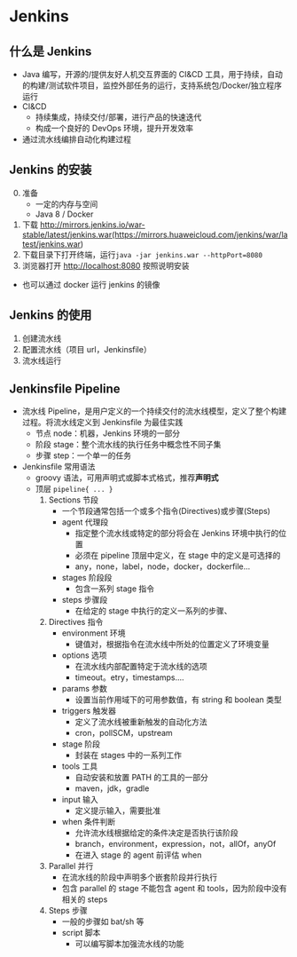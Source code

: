 # Jenkins

## 什么是 Jenkins

- Java 编写，开源的/提供友好人机交互界面的 CI&CD 工具，用于持续，自动的构建/测试软件项目，监控外部任务的运行，支持系统包/Docker/独立程序运行
- CI&CD
  - 持续集成，持续交付/部署，进行产品的快速迭代
  - 构成一个良好的 DevOps 环境，提升开发效率
- 通过流水线编排自动化构建过程

## Jenkins 的安装

0. 准备
   - 一定的内存与空间
   - Java 8 / Docker
1. 下载 <http://mirrors.jenkins.io/war-stable/latest/jenkins.war(https://mirrors.huaweicloud.com/jenkins/war/latest/jenkins.war>)
2. 下载目录下打开终端，运行`java -jar jenkins.war --httpPort=8080`
3. 浏览器打开 <http://localhost:8080> 按照说明安装

- 也可以通过 docker 运行 jenkins 的镜像

## Jenkins 的使用

1. 创建流水线
2. 配置流水线（项目 url，Jenkinsfile）
3. 流水线运行

## Jenkinsfile Pipeline

- 流水线 Pipeline，是用户定义的一个持续交付的流水线模型，定义了整个构建过程。将流水线定义到 Jenkinsfile 为最佳实践
  - 节点 node：机器，Jenkins 环境的一部分
  - 阶段 stage：整个流水线的执行任务中概念性不同子集
  - 步骤 step：一个单一的任务
- Jenkinsfile 常用语法
  - groovy 语法，可用声明式或脚本式格式，推荐**声明式**
  - 顶层 `pipeline{ ... }`
    1. Sections 节段
       - 一个节段通常包括一个或多个指令(Directives)或步骤(Steps)
       - agent 代理段
         - 指定整个流水线或特定的部分将会在 Jenkins 环境中执行的位置
         - 必须在 pipeline 顶层中定义，在 stage 中的定义是可选择的
         - any，none，label，node，docker，dockerfile...
       - stages 阶段段
         - 包含一系列 stage 指令
       - steps 步骤段
         - 在给定的 stage 中执行的定义一系列的步骤、
    2. Directives 指令
       - environment 环境
         - 键值对，根据指令在流水线中所处的位置定义了环境变量
       - options 选项
         - 在流水线内部配置特定于流水线的选项
         - timeout。etry，timestamps....
       - params 参数
         - 设置当前作用域下的可用参数值，有 string 和 boolean 类型
       - triggers 触发器
         - 定义了流水线被重新触发的自动化方法
         - cron，pollSCM，upstream
       - stage 阶段
         - 封装在 stages 中的一系列工作
       - tools 工具
         - 自动安装和放置 PATH 的工具的一部分
         - maven，jdk，gradle
       - input 输入
         - 定义提示输入，需要批准
       - when 条件判断
         - 允许流水线根据给定的条件决定是否执行该阶段
         - branch，environment，expression，not，allOf，anyOf
         - 在进入 stage 的 agent 前评估 when
    3. Parallel 并行
       - 在流水线的阶段中声明多个嵌套阶段并行执行
       - 包含 parallel 的 stage 不能包含 agent 和 tools，因为阶段中没有相关的 steps
    4. Steps 步骤
       - 一般的步骤如 bat/sh 等
       - script 脚本
         - 可以编写脚本加强流水线的功能
